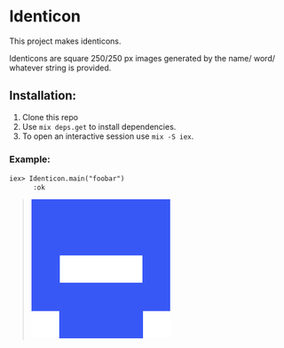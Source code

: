 # Identicon

This project makes identicons.

Identicons are square 250/250 px images generated by the name/ word/ whatever string is provided. 

## Installation:

1. Clone this repo
2. Use `mix deps.get` to install dependencies.
3. To open an interactive session use `mix -S iex`.


### Example:

```
iex> Identicon.main("foobar")
      :ok
```

> <img src="./example/foobar.png" alt="foobar`" width="250"/>
